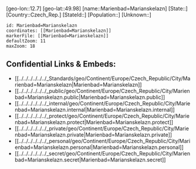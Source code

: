 ﻿---
location: [49.98,12.7]
mapzoom: [7,12] 
mapmarker: city 
type: City
tags:
- geo/City


SpocWebEntityId: 32288
isDeleted: false
confidential: public

---
[geo-lon::12.7]
[geo-lat::49.98]
[name::Marienbad=Marianskelazn]
[State::]
[Country::Czech_Rep.]
[StateId::]
[Population::]
[Unknown::]


```leaflet
id: Marienbad=Marianskelazn
coordinates: [[Marienbad=Marianskelazn]]
markerFile: [[Marienbad=Marianskelazn]]
defaultZoom: 11 
maxZoom: 18
```


## Confidential Links & Embeds: 
- [[../../../../../../_Standards/geo/Continent/Europe/Czech_Republic/City/Marienbad=Marianskelazn|Marienbad=Marianskelazn]] 
- [[../../../../../../_public/geo/Continent/Europe/Czech_Republic/City/Marienbad=Marianskelazn.public|Marienbad=Marianskelazn.public]] 
- [[../../../../../../_internal/geo/Continent/Europe/Czech_Republic/City/Marienbad=Marianskelazn.internal|Marienbad=Marianskelazn.internal]] 
- [[../../../../../../_protect/geo/Continent/Europe/Czech_Republic/City/Marienbad=Marianskelazn.protect|Marienbad=Marianskelazn.protect]] 
- [[../../../../../../_private/geo/Continent/Europe/Czech_Republic/City/Marienbad=Marianskelazn.private|Marienbad=Marianskelazn.private]] 
- [[../../../../../../_personal/geo/Continent/Europe/Czech_Republic/City/Marienbad=Marianskelazn.personal|Marienbad=Marianskelazn.personal]] 
- [[../../../../../../_secret/geo/Continent/Europe/Czech_Republic/City/Marienbad=Marianskelazn.secret|Marienbad=Marianskelazn.secret]] 
